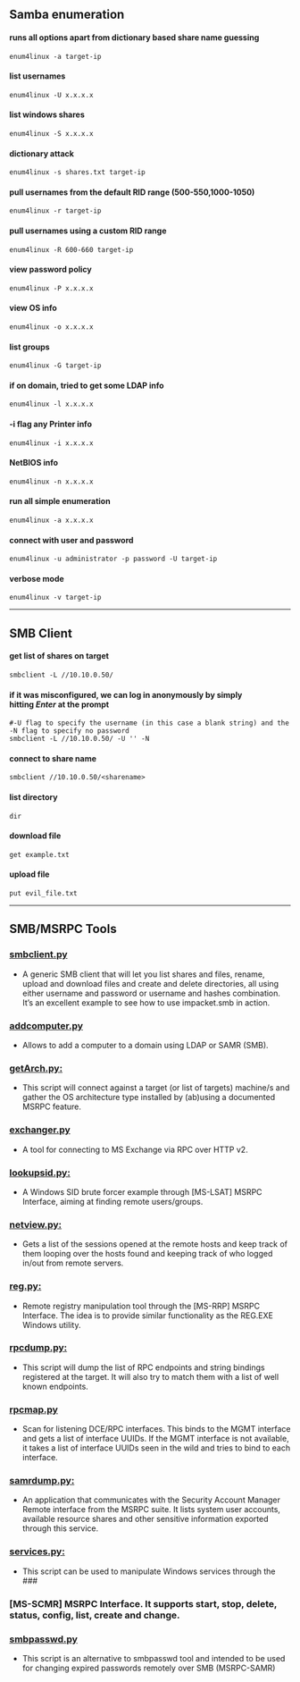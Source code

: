 ## Samba enumeration


#### runs all options apart from dictionary based share name guessing
```shell
enum4linux -a target-ip
```

#### list usernames
```shell
enum4linux -U x.x.x.x
```

#### list windows shares
```shell
enum4linux -S x.x.x.x
```

#### dictionary attack
```shell
enum4linux -s shares.txt target-ip
```

#### pull usernames from the default RID range (500-550,1000-1050)
```shell
enum4linux -r target-ip
```

#### pull usernames using a custom RID range
```shell
enum4linux -R 600-660 target-ip
```
#### view password policy
```shell
enum4linux -P x.x.x.x
```

#### view OS info
```shell
enum4linux -o x.x.x.x
```

#### list groups
```shell
enum4linux -G target-ip
```

#### if on domain, tried to get some LDAP info
```shell
enum4linux -l x.x.x.x
```

#### -i flag any Printer info
```shell
enum4linux -i x.x.x.x
```

#### NetBIOS info
```shell
enum4linux -n x.x.x.x
```

#### run all simple enumeration
```shell
enum4linux -a x.x.x.x
```

#### connect with user and password
```shell
enum4linux -u administrator -p password -U target-ip
```

#### verbose mode
```shell
enum4linux -v target-ip
```

-----

## SMB Client

#### get list of shares on target
```shell
smbclient -L //10.10.0.50/
```

#### if it was misconfigured, we can log in anonymously by simply hitting _Enter_ at the prompt
```shell
#-U flag to specify the username (in this case a blank string) and the -N flag to specify no password
smbclient -L //10.10.0.50/ -U '' -N
```

#### connect to share name
```shell
smbclient //10.10.0.50/<sharename>
```

#### list directory
```shell
dir
```

#### download file
```shell
get example.txt
```

#### upload file
```shell
put evil_file.txt
```

-----

## SMB/MSRPC Tools

### [smbclient.py](https://github.com/SecureAuthCorp/impacket/blob/impacket_0_10_0/examples/smbclient.py) 
- A generic SMB client that will let you list shares and files, rename, upload and download files and create and delete directories, all using either username and password or username and hashes combination. It’s an excellent example to see how to use impacket.smb in action.

### [addcomputer.py](https://github.com/SecureAuthCorp/impacket/blob/impacket_0_10_0/examples/addcomputer.py)
- Allows to add a computer to a domain using LDAP or SAMR (SMB).

### [getArch.py:](https://github.com/SecureAuthCorp/impacket/blob/impacket_0_10_0/examples/getArch.py) 
- This script will connect against a target (or list of targets) machine/s and gather the OS architecture type installed by (ab)using a documented MSRPC feature.

### [exchanger.py](https://github.com/SecureAuthCorp/impacket/blob/impacket_0_10_0/examples/exchanger.py)
- A tool for connecting to MS Exchange via RPC over HTTP v2.

### [lookupsid.py:](https://github.com/SecureAuthCorp/impacket/blob/impacket_0_10_0/examples/lookupsid.py) 
- A Windows SID brute forcer example through [MS-LSAT] MSRPC Interface, aiming at finding remote users/groups.

### [netview.py:](https://github.com/SecureAuthCorp/impacket/blob/impacket_0_10_0/examples/netview.py) 
- Gets a list of the sessions opened at the remote hosts and keep track of them looping over the hosts found and keeping track of who logged in/out from remote servers.

### [reg.py:](https://github.com/SecureAuthCorp/impacket/blob/impacket_0_10_0/examples/reg.py) 
- Remote registry manipulation tool through the [MS-RRP] MSRPC Interface. The idea is to provide similar functionality as the REG.EXE Windows utility.

### [rpcdump.py:](https://github.com/SecureAuthCorp/impacket/blob/impacket_0_10_0/examples/rpcdump.py) 
- This script will dump the list of RPC endpoints and string bindings registered at the target. It will also try to match them with a list of well known endpoints.

### [rpcmap.py](https://github.com/SecureAuthCorp/impacket/blob/impacket_0_10_0/examples/rpcmap.py)
- Scan for listening DCE/RPC interfaces. This binds to the MGMT interface and gets a list of interface UUIDs. If the MGMT interface is not available, it takes a list of interface UUIDs seen in the wild and tries to bind to each interface.

### [samrdump.py:](https://github.com/SecureAuthCorp/impacket/blob/impacket_0_10_0/examples/samrdump.py) 
- An application that communicates with the Security Account Manager Remote interface from the MSRPC suite. It lists system user accounts, available resource shares and other sensitive information exported through this service.

### [services.py:](https://github.com/SecureAuthCorp/impacket/blob/impacket_0_10_0/examples/services.py) 
- This script can be used to manipulate Windows services through the ### 

### [MS-SCMR] MSRPC Interface. It supports start, stop, delete, status, config, list, create and change.

### [smbpasswd.py](https://github.com/SecureAuthCorp/impacket/blob/impacket_0_10_0/examples/smbpasswd.py)
- This script is an alternative to smbpasswd tool and intended to be used for changing expired passwords remotely over SMB (MSRPC-SAMR)
